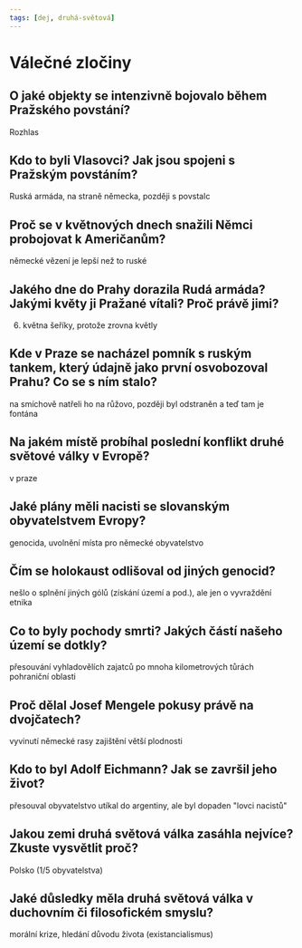 ```yaml
---
tags: [dej, druhá-světová]
---
```

# Válečné zločiny
## O jaké objekty se intenzivně bojovalo během Pražského povstání?
Rozhlas
## Kdo to byli Vlasovci? Jak jsou spojeni s Pražským povstáním?
Ruská armáda, na straně německa, později s povstalc
## Proč se v květnových dnech snažili Němci probojovat k Američanům?
německé vězení je lepší než to ruské
## Jakého dne do Prahy dorazila Rudá armáda? Jakými květy ji Pražané vítali? Proč právě jimi?
6. května
šeříky, protože zrovna květly
## Kde v Praze se nacházel pomník s ruským tankem, který údajně jako první osvobozoval Prahu? Co se s ním stalo?
na smíchově
natřeli ho na růžovo, později byl odstraněn a teď tam je fontána
## Na jakém místě probíhal poslední konflikt druhé světové války v Evropě?
v praze
## Jaké plány měli nacisti se slovanským obyvatelstvem Evropy?
genocida, uvolnění místa pro německé obyvatelstvo
## Čím se holokaust odlišoval od jiných genocid?
nešlo o splnění jiných gólů (získání území a pod.), ale jen o vyvraždění etnika
## Co to byly pochody smrti? Jakých částí našeho území se dotkly?
přesouvání vyhladovělích zajatců po mnoha kilometrových tůrách 
pohraniční oblasti
## Proč dělal Josef Mengele pokusy právě na dvojčatech?
vyvinutí německé rasy
zajištění větší plodnosti
## Kdo to byl Adolf Eichmann? Jak se završil jeho život? 
přesouval obyvatelstvo
utíkal do argentiny, ale byl dopaden "lovci nacistů"
## Jakou zemi druhá světová válka zasáhla nejvíce? Zkuste vysvětlit proč?
Polsko (1/5 obyvatelstva)
## Jaké důsledky měla druhá světová válka v duchovním či filosofickém smyslu?
morální krize, hledání důvodu života (existancialismus)